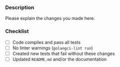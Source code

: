 ### Description

Please explain the changes you made here.

### Checklist

- [ ] Code compiles and pass all tests
- [ ] No linter warnings (`golangci-lint run`)
- [ ] Created new tests that fail without these changes
- [ ] Updated `README.md` and/or the documentation
